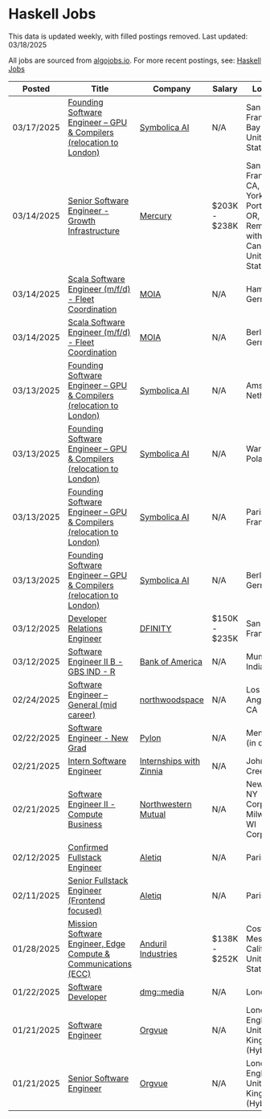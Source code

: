 # Haskell Jobs

This data is updated weekly, with filled postings removed. Last updated: 03/18/2025

All jobs are sourced from [algojobs.io](https://algojobs.io/). For more recent postings, see: [Haskell Jobs](https://algojobs.io/jobs/haskell)

| Posted | Title | Company | Salary | Location |
| --- | --- | --- | --- | --- |
| 03/17/2025 | [Founding Software Engineer – GPU & Compilers (relocation to London)](https://algojobs.io/jobs/3496358) | [Symbolica AI](https://algojobs.io/company/symbolica/) | N/A | San Francisco Bay Area, United States |
| 03/14/2025 | [Senior Software Engineer - Growth Infrastructure](https://algojobs.io/jobs/3481528) | [Mercury](https://algojobs.io/company/mercury/) | $203K - $238K | San Francisco, CA, New York, NY, Portland, OR, or Remote within Canada or United States |
| 03/14/2025 | [Scala Software Engineer (m/f/d) - Fleet Coordination](https://algojobs.io/jobs/3480378) | [MOIA](https://algojobs.io/company/moia/) | N/A | Hamburg, Germany |
| 03/14/2025 | [Scala Software Engineer (m/f/d) - Fleet Coordination](https://algojobs.io/jobs/3480375) | [MOIA](https://algojobs.io/company/moia/) | N/A | Berlin, Germany |
| 03/13/2025 | [Founding Software Engineer – GPU & Compilers (relocation to London)](https://algojobs.io/jobs/3466862) | [Symbolica AI](https://algojobs.io/company/symbolica/) | N/A | Amsterdam, Netherlands |
| 03/13/2025 | [Founding Software Engineer – GPU & Compilers (relocation to London)](https://algojobs.io/jobs/3466867) | [Symbolica AI](https://algojobs.io/company/symbolica/) | N/A | Warsaw, Poland |
| 03/13/2025 | [Founding Software Engineer – GPU & Compilers (relocation to London)](https://algojobs.io/jobs/3466878) | [Symbolica AI](https://algojobs.io/company/symbolica/) | N/A | Paris, France |
| 03/13/2025 | [Founding Software Engineer – GPU & Compilers (relocation to London)](https://algojobs.io/jobs/3466863) | [Symbolica AI](https://algojobs.io/company/symbolica/) | N/A | Berlin, Germany |
| 03/12/2025 | [Developer Relations Engineer](https://algojobs.io/jobs/3452948) | [DFINITY](https://algojobs.io/company/dfinity/) | $150K - $235K | San Francisco |
| 03/12/2025 | [Software Engineer II B - GBS IND - R](https://algojobs.io/jobs/3455354) | [Bank of America](https://algojobs.io/company/ghr/) | N/A | Mumbai, India |
| 02/24/2025 | [Software Engineer – General (mid career)](https://algojobs.io/jobs/3244554) | [northwoodspace](https://algojobs.io/company/northwoodspace/) | N/A | Los Angeles, CA |
| 02/22/2025 | [Software Engineer - New Grad](https://algojobs.io/jobs/3232524) | [Pylon](https://algojobs.io/company/pylon/) | N/A | Menlo Park (in office) |
| 02/21/2025 | [Intern Software Engineer](https://algojobs.io/jobs/3229997) | [Internships with Zinnia](https://algojobs.io/company/zinniaintern/) | N/A | Johns Creek, GA |
| 02/21/2025 | [Software Engineer II - Compute Business](https://algojobs.io/jobs/3233592) | [Northwestern Mutual](https://algojobs.io/company/northwesternmutual/) | N/A | New York, NY Corporate / Milwaukee, WI Corporate |
| 02/12/2025 | [Confirmed Fullstack Engineer](https://algojobs.io/jobs/3309854) | [Aletiq](https://algojobs.io/company/aletiq/) | N/A | Paris Office |
| 02/11/2025 | [Senior Fullstack Engineer (Frontend focused)](https://algojobs.io/jobs/3309841) | [Aletiq](https://algojobs.io/company/aletiq/) | N/A | Paris Office |
| 01/28/2025 | [Mission Software Engineer, Edge Compute & Communications (ECC)](https://algojobs.io/jobs/2976337) | [Anduril Industries](https://algojobs.io/company/andurilindustries/) | $138K - $252K | Costa Mesa, California, United States |
| 01/22/2025 | [Software Developer](https://algojobs.io/jobs/2916286) | [dmg::media](https://algojobs.io/company/dmgmedia/) | N/A | London |
| 01/21/2025 | [Software Engineer](https://algojobs.io/jobs/2899419) | [Orgvue](https://algojobs.io/company/orgvue/) | N/A | London, England, United Kingdom (Hybrid) |
| 01/21/2025 | [Senior Software Engineer](https://algojobs.io/jobs/2899420) | [Orgvue](https://algojobs.io/company/orgvue/) | N/A | London, England, United Kingdom (Hybrid) |